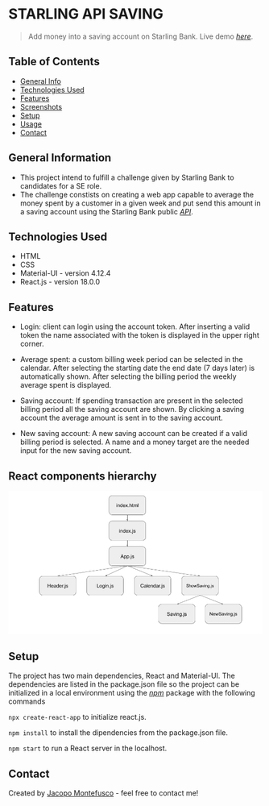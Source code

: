 # STARLING API SAVING
> Add money into a saving account on Starling Bank.
> Live demo [_here_](https://98ubuo.csb.app/). <!-- If you have the project hosted somewhere, include the link here. -->
## Table of Contents
* [General Info](#general-information)
* [Technologies Used](#technologies-used)
* [Features](#features)
* [Screenshots](#screenshots)
* [Setup](#setup)
* [Usage](#usage)
* [Contact](#contact)
<!-- * [License](#license) -->


## General Information
- This project intend to fulfill a challenge given by Starling Bank to candidates for a SE role.
- The challenge constists on creating a web app capable to average the money spent by a customer in a given week and put send this amount in a saving account using the Starling Bank public [_API_](https://developer.starlingbank.com/docs).

<!-- - Provide general information about your project here.
- What problem does it (intend to) solve?
- What is the purpose of your project?
- Why did you undertake it? -->
<!-- You don't have to answer all the questions - just the ones relevant to your project. -->


## Technologies Used
- HTML 
- CSS
- Material-UI - version 4.12.4
- React.js - version 18.0.0


## Features
- Login: 
client can login using the account token. After inserting a valid token the name associated with the token is displayed in the upper right corner.

- Average spent: 
a custom billing week period can be selected in the calendar. After selecting the starting date the end date (7 days later) is automatically shown.
After selecting the billing period the weekly average spent is displayed.    

- Saving account:
If spending transaction are present in the selected billing period all the saving account are shown. By clicking a saving account the average amount is sent in to the saving account.

- New saving account: 
A new saving account can be created if a valid billing period is selected. A name and a money target are the needed input for the new saving account.


## React components hierarchy
![Example screenshot](./hierarchy.png)
<!-- If you have screenshots you'd like to share, include them here. -->


## Setup
The project has two main dependencies, React and Material-UI. The dependencies are listed in the package.json file so the project can be initialized in a local environment using the [_npm_](https://docs.npmjs.com/getting-started) package with the following commands

`npx create-react-app` to initialize react.js.

`npm install` to install the dipendencies from the package.json file.

`npm start` to run a React server in the localhost.

<!-- What are the project requirements/dependencies? Where are they listed? A requirements.txt or a Pipfile.lock file perhaps? Where is it located?

Proceed to describe how to install / setup one's local environment / get started with the project. -->


<!-- ## Usage
How does one go about using it?
Provide various use cases and code examples here.

`write-your-code-here` -->


<!-- ## Project Status
Project is: _in progress_ / _complete_ / _no longer being worked on_. If you are no longer working on it, provide reasons why. -->


<!-- ## Room for Improvement
Include areas you believe need improvement / could be improved. Also add TODOs for future development.

Room for improvement:
- Improvement to be done 1
- Improvement to be done 2

To do:
- Feature to be added 1
- Feature to be added 2 -->


<!-- ## Acknowledgements
Give credit here.
- This project was inspired by...
- This project was based on [this tutorial](https://www.example.com).
- Many thanks to... -->


## Contact
Created by [Jacopo Montefusco](montefuscojacopo@gmail.com) - feel free to contact me!


<!-- Optional -->
<!-- ## License -->
<!-- This project is open source and available under the [... License](). -->

<!-- You don't have to include all sections - just the one's relevant to your project -->